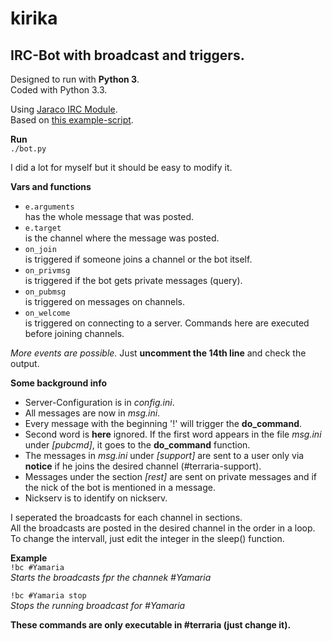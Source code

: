 kirika
======

IRC-Bot with broadcast and triggers.
------------------------------------
Designed to run with **Python 3**.  
Coded with Python 3.3.

Using [Jaraco IRC Module](https://bitbucket.org/jaraco/irc).  
Based on [this example-script](https://bitbucket.org/jaraco/irc/src/5fb84776e69a3a5fe4f3e34f27571d3b575f2fab/scripts/testbot.py).

**Run**  
`./bot.py`

I did a lot for myself but it should be easy to modify it.

**Vars and functions**
-   `e.arguments`  
    has the whole message that was posted.
-   `e.target`  
    is the channel where the message was posted.
-   `on_join`  
    is triggered if someone joins a channel or the bot itself.
-   `on_privmsg`  
    is triggered if the bot gets private messages (query).
-   `on_pubmsg`  
    is triggered on messages on channels.
-   `on_welcome`  
    is triggered on connecting to a server. Commands here are executed before joining channels.

*More events are possible.* Just **uncomment the 14th line** and check the output.

**Some background info**
-   Server-Configuration is in *config.ini*.
-   All messages are now in *msg.ini*.
-   Every message with the beginning '!' will trigger the **do_command**.
-   Second word is **here** ignored. If the first word appears in the file *msg.ini* under *[pubcmd]*, it goes to the **do_command** function.
-   The messages in *msg.ini* under *[support]* are sent to a user only via **notice** if he joins the desired channel (#terraria-support).
-   Messages under the section *[rest]* are sent on private messages and if the nick of the bot is mentioned in a message. 
-   Nickserv is to identify on nickserv.

I seperated the broadcasts for each channel in sections.  
All the broadcasts are posted in the desired channel in the order in a loop.  
To change the intervall, just edit the integer in the sleep() function.

**Example**  
`!bc #Yamaria`  
*Starts the broadcasts fpr the channek #Yamaria*

`!bc #Yamaria stop`  
*Stops the running broadcast for #Yamaria*

**These commands are only executable in #terraria (just change it).**
